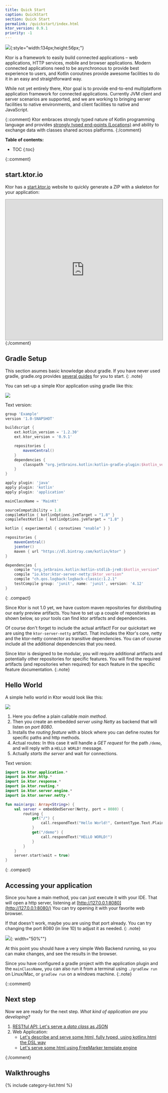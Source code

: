 ```yaml
---
title: Quick Start
caption: QuickStart
section: Quick Start
permalink: /quickstart/index.html
ktor_version: 0.9.1
priority: -1
---
```


![](/assets/images/ktor_logo.svg){:style="width:134px;height:56px;"}
 
Ktor is a framework to easily build connected applications – web applications, HTTP services, mobile and browser applications.
Modern connected applications need to be asynchronous to provide best experience to users, and Kotlin coroutines provide
awesome facilities to do it in an easy and straightforward way. 

While not yet entirely there, Ktor goal is to provide end-to-end multiplatform application framework for connected applications. 
Currently JVM client and server scenarios are supported, and we are working to bringing server facilities to native
environments, and client facilities to native and JavaScript.

{::comment}
Ktor embraces strongly typed nature of Kotlin programming language and provides [strongly typed end-points (Locations)](/features/locations.html) and
ability to exchange data with classes shared across platforms.
{:/comment}

**Table of contents:**

* TOC
{:toc}

{::comment}
## start.ktor.io

Ktor has a [start.ktor.io](https://soywiz.github.io/start-ktor-io-proposal/) website to quickly generate a ZIP with a skeleton for your application:

<iframe src="https://soywiz.github.io/start-ktor-io-proposal/" style="border:1px solid #aaa;width:100%;height:450px;"></iframe>
{:/comment}

## Gradle Setup

This section asumes basic knowledge about gradle. If you have never used gradle,
gradle.org provides [several guides](https://guides.gradle.org/building-java-applications/) for you to start.
{: .note}

You can set-up a simple Ktor application using gradle like this:

![](/pages/quickstart/1/ktor_build_gradle.png)

Text version:
```groovy
group 'Example'
version '1.0-SNAPSHOT'

buildscript {
    ext.kotlin_version = '1.2.30'
    ext.ktor_version = '0.9.1'

    repositories {
        mavenCentral()
    }
    dependencies {
        classpath "org.jetbrains.kotlin:kotlin-gradle-plugin:$kotlin_version"
    }
}

apply plugin: 'java'
apply plugin: 'kotlin'
apply plugin: 'application'

mainClassName = 'MainKt'

sourceCompatibility = 1.8
compileKotlin { kotlinOptions.jvmTarget = "1.8" }
compileTestKotlin { kotlinOptions.jvmTarget = "1.8" }

kotlin { experimental { coroutines "enable" } }

repositories {
    mavenCentral()
    jcenter()
    maven { url "https://dl.bintray.com/kotlin/ktor" }
}

dependencies {
    compile "org.jetbrains.kotlin:kotlin-stdlib-jre8:$kotlin_version"
    compile "io.ktor:ktor-server-netty:$ktor_version"
    compile "ch.qos.logback:logback-classic:1.2.1"
    testCompile group: 'junit', name: 'junit', version: '4.12'
}
```
{: .compact}

Since Ktor is not 1.0 yet, we have custom maven repositories for distributing our early preview artifacts.
You have to set up a couple of repositories as shown below, so your tools can find ktor artifacts and dependencies.

Of course don't forget to include the actual artifact! For our quickstart we are using the `ktor-server-netty` artifact.
That includes the Ktor's core, netty and the ktor-netty connector as transitive dependencies.
You can of course include all the additional dependencies that you need.

Since ktor is designed to be modular, you will require additional artifacts and potentially other repositories
for specific features. You will find the required artifacts (and repositories when required) for each feature in the
specific feature documentation.
{:.note}

## Hello World

A simple hello world in Ktor would look like this:

![](/pages/quickstart/1/ktor_hello_world_main.png)

1. Here you define a plain callable *main method*.
2. Then you create an embedded *server using Netty* as backend that will listen on *port 8080*.
3. Installs the *routing feature* with a block where you can define routes for specific paths and http methods.
4. Actual routes: In this case it will handle a *GET request* for the path `/demo`, and will reply with a `HELLO WORLD!` message.
5. Actually *starts the server* and wait for connections.

Text version:
```kotlin
import io.ktor.application.*
import io.ktor.http.*
import io.ktor.response.*
import io.ktor.routing.*
import io.ktor.server.engine.*
import io.ktor.server.netty.*

fun main(args: Array<String>) {
    val server = embeddedServer(Netty, port = 8080) {
        routing {
            get("/") {
                call.respondText("Hello World!", ContentType.Text.Plain)
            }
            get("/demo") {
                call.respondText("HELLO WORLD!")
            }
        }
    }
    server.start(wait = true)
}
```
{: .compact}

## Accessing your application

Since you have a main method, you can just execute it with your IDE. That will open a http server,
listening at [http://127.0.0.1:8080](http://127.0.0.1:8080/) You can try opening it with your favorite web browser.

If that doesn't work, maybe you are using that port already. You can try changing the
port 8080 (in line 10) to adjust it as needed.
{: .note}

![](/pages/quickstart/1/screenshot.png){: width="50%""}

At this point you should have a very simple Web Backend running, so you can make changes,
and see the results in the browser.

Since you have configured a gradle project with the application plugin and the `mainClassName`,
you can also run it from a terminal using `./gradlew run` on Linux/Mac, or `gradlew run` on a windows machine.
{:.note}

{::comment}
## Next step

Now we are ready for the next step. *What kind of application are you developing?*

1. [RESTful API: Let's serve a *data class* as JSON](/quickstart/restful.html)
2. Web Application:
    * [Let's describe and serve some html, fully typed, using kotlinx.html the DSL way](/quickstart/html-dsl.html)
    * [Let's serve some html using FreeMarker template engine](/quickstart/html-freemarker.html)
    
{:/comment}

## Walkthroughs

{% include category-list.html %}
